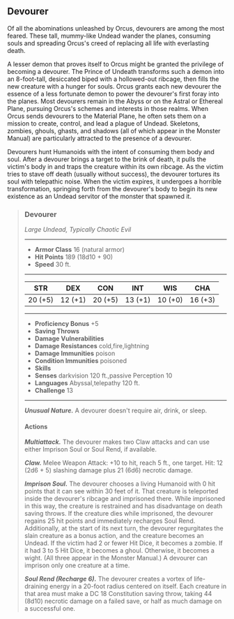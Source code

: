 ## Devourer
Of all the abominations unleashed by Orcus, devourers are among the most feared. These tall, mummy-like Undead wander the planes, consuming souls and spreading Orcus's creed of replacing all life with everlasting death.

A lesser demon that proves itself to Orcus might be granted the privilege of becoming a devourer. The Prince of Undeath transforms such a demon into an 8-foot-tall, desiccated biped with a hollowed-out ribcage, then fills the new creature with a hunger for souls. Orcus grants each new devourer the essence of a less fortunate demon to power the devourer's first foray into the planes. Most devourers remain in the Abyss or on the Astral or Ethereal Plane, pursuing Orcus's schemes and interests in those realms. When Orcus sends devourers to the Material Plane, he often sets them on a mission to create, control, and lead a plague of Undead. Skeletons, zombies, ghouls, ghasts, and shadows (all of which appear in the Monster Manual) are particularly attracted to the presence of a devourer.

Devourers hunt Humanoids with the intent of consuming them body and soul. After a devourer brings a target to the brink of death, it pulls the victim's body in and traps the creature within its own ribcage. As the victim tries to stave off death (usually without success), the devourer tortures its soul with telepathic noise. When the victim expires, it undergoes a horrible transformation, springing forth from the devourer's body to begin its new existence as an Undead servitor of the monster that spawned it.

>### Devourer
>*Large Undead, Typically Chaotic Evil*
>___
>- **Armor Class** 16 (natural armor)
>- **Hit Points** 189 (18d10 + 90)
>- **Speed** 30 ft.
>___
>|**STR**|**DEX**|**CON**|**INT**|**WIS**|**CHA**|
>|:---:|:---:|:---:|:---:|:---:|:---:|
>|20 (+5)|12 (+1)|20 (+5)|13 (+1)|10 (+0)|16 (+3)|
>
>___
>- **Proficiency Bonus** +5
>- **Saving Throws** 
>- **Damage Vulnerabilities** 
>- **Damage Resistances** cold,fire,lightning
>- **Damage Immunities** poison
>- **Condition Immunities** poisoned
>- **Skills** 
>- **Senses** darkvision 120 ft.,passive Perception 10
>- **Languages** Abyssal,telepathy 120 ft.
>- **Challenge** 13
>___
>***Unusual Nature.*** A devourer doesn't require air, drink, or sleep.
>
>#### Actions
>***Multiattack.*** The devourer makes two Claw attacks and can use either Imprison Soul or Soul Rend, if available.
>
>***Claw.*** Melee Weapon Attack: +10 to hit, reach 5 ft., one target. Hit: 12 (2d6 + 5) slashing damage plus 21 (6d6) necrotic damage.
>
>***Imprison Soul.*** The devourer chooses a living Humanoid with 0 hit points that it can see within 30 feet of it. That creature is teleported inside the devourer's ribcage and imprisoned there. While imprisoned in this way, the creature is restrained and has disadvantage on death saving throws. If the creature dies while imprisoned, the devourer regains 25 hit points and immediately recharges Soul Rend. Additionally, at the start of its next turn, the devourer regurgitates the slain creature as a bonus action, and the creature becomes an Undead. If the victim had 2 or fewer Hit Dice, it becomes a zombie. If it had 3 to 5 Hit Dice, it becomes a ghoul. Otherwise, it becomes a wight. (All three appear in the Monster Manual.) A devourer can imprison only one creature at a time.
>
>***Soul Rend (Recharge 6).*** The devourer creates a vortex of life-draining energy in a 20-foot radius centered on itself. Each creature in that area must make a DC 18 Constitution saving throw, taking 44 (8d10) necrotic damage on a failed save, or half as much damage on a successful one.
>
